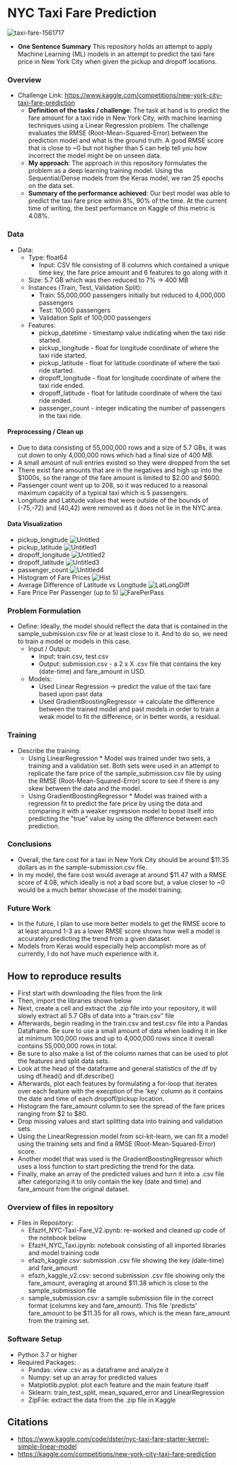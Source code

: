 # NYC Taxi Fare Prediction
![taxi-fare-1561717](https://user-images.githubusercontent.com/94269160/235989642-d8654982-b3ea-4df2-ba8f-786d8b1e1415.jpg)

* **One Sentence Summary** This repository holds an attempt to apply Machine Learning (ML) models in an attempt to predict the taxi fare price in New York City when given the pickup and dropoff locations.

### Overview
* Challenge Link: https://www.kaggle.com/competitions/new-york-city-taxi-fare-prediction
  * **Definition of the tasks / challenge**:  The task at hand is to predict the fare amount for a taxi ride in New York City, with machine learning techniques using a Linear Regression problem. The challenge evaluates the RMSE (Root-Mean-Squared-Error) between the prediction model and what is the ground truth. A good RMSE score that is close to ~0 but not higher than 5 can help tell you how incorrect the model might be on unseen data.
  * **My approach**: The approach in this repository formulates the problem as a deep learning training model. Using the Sequential/Dense models from the Keras model, we ran 25 epochs on the data set.
  * **Summary of the performance achieved**: Our best model was able to predict the taxi fare price within 8%, 90% of the time. At the current time of writing, the best performance on Kaggle of this metric is 4.08%. 

### Data
* Data:
  * Type: float64
    * Input: CSV file consisting of 8 columns which contained a unique time key, the fare price amount and 6 features to go along with it
  * Size: 5.7 GB which was then reduced to 7% -> 400 MB
  * Instances (Train, Test, Validation Split):
    *  Train: 55,000,000 passengers initially but reduced to 4,000,000 passengers
    *  Test: 10,000 passengers
    *  Validation Split of 100,000 passengers
  * Features:
    * pickup_datetime - timestamp value indicating when the taxi ride started.
    * pickup_longitude - float for longitude coordinate of where the taxi ride started.
    * pickup_latitude - float for latitude coordinate of where the taxi ride started.
    * dropoff_longitude - float for longitude coordinate of where the taxi ride ended.
    * dropoff_latitude - float for latitude coordinate of where the taxi ride ended.
    * passenger_count - integer indicating the number of passengers in the taxi ride.

#### Preprocessing / Clean up

* Due to data consisting of 55,000,000 rows and a size of 5.7 GBs, it was cut down to only 4,000,000 rows which had a final size of 400 MB.
* A small amount of null entries existed so they were dropped from the set
* There exist fare amounts that are in the negatives and high up into the $1000s, so the range of the fare amount is limited to $2.00 and $600.
* Passenger count went up to 208, so it was reduced to a reasonal maximum capacity of a typical taxi which is 5 passengers.
* Longitude and Latitude values that were outside of the bounds of (-75,-72) and (40,42) were removed as it does not lie in the NYC area.

#### Data Visualization
* pickup_longitude
![Untitled](https://user-images.githubusercontent.com/94269160/235988450-d1e8186f-2d3b-4fd3-abc0-8108bdd3ac9c.png)
* pickup_latitude
![Untitled1](https://user-images.githubusercontent.com/94269160/235988448-469338ca-a7f9-40d4-9850-630a4d815098.png)
* dropoff_longitude
![Untitled2](https://user-images.githubusercontent.com/94269160/235988446-60ad987e-b316-4d56-b639-86d2bfda0cc0.png)
* dropoff_latitude
![Untitled3](https://user-images.githubusercontent.com/94269160/235988442-98595c3f-53b1-404c-a19e-cbd515e11528.png)
* passenger_count
![Untitled4](https://user-images.githubusercontent.com/94269160/235988434-77ad5ad9-6070-4b59-9fed-0dad2533613a.png)
* Histogram of Fare Prices
![Hist](https://user-images.githubusercontent.com/94269160/235988458-2e681445-20ae-4c5a-8a99-383dfbf2cdf0.png)
* Average Difference of Latitude vs Longitude
![LatLongDiff](https://user-images.githubusercontent.com/94269160/235988456-870ad70b-35c2-498c-97f9-ef714ee4c988.png)
* Fare Price Per Passenger (up to 5)
![FarePerPass](https://user-images.githubusercontent.com/94269160/235988453-efc9e963-9f41-488a-a12e-4966133c14b9.png)

### Problem Formulation
* Define: Ideally, the model should reflect the data that is contained in the sample_submission.csv file or at least close to it. And to do so, we need to train a model or models in this case.
  * Input / Output: 
      * Input: train.csv, test.csv
      * Output: submission.csv - a 2 x X .csv file that contains the key (date-time) and fare_amount in USD.
  * Models:
    * Used Linear Regression -> predict the value of the taxi fare based upon past data
    * Used GradientBoostingRegressor -> calculate the difference between the trained model and past models in order to train a weak model to fit the difference, or in better words, a residual.

### Training
* Describe the training:
  * Using LinearRegression
        * Model was trained under two sets, a training and a validation set. Both sets were used in an attempt to replicate the fare price of the sample_submission.csv file by using the RMSE (Root-Mean-Squared-Error) score to see if there is any skew between the data and the model.
  * Using GradientBoostingRegressor
        * Model was trained with a regression fit to predict the fare price by using the data and comparing it with a weaker regression model to boost itself into predicting the "true" value by using the difference between each prediction.

### Conclusions
* Overall, the fare cost for a taxi in New York City should be around $11.35 dollars as in the sample-submission.csv file.
* In my model, the fare cost would average at around $11.47 with a RMSE score of 4.08, which ideally is not a bad score but, a value closer to ~0 would be a much better showcase of the model training.

### Future Work
* In the future, I plan to use more better models to get the RMSE score to at least around 1-3 as a lower RMSE score shows how well a model is accurately predicting the trend from a given dataset.
* Models from Keras would especially help accomplish more as of currently, I do not have much experience with it.

## How to reproduce results
* First start with downloading the files from the link
* Then, import the libraries shown below
* Next, create a cell and extract the .zip file into your repository, it will slowly extract all 5.7 GBs of data into a "train.csv" file
* Afterwards, begin reading in the train.csv and test.csv file into a Pandas Dataframe. Be sure to use a small amount of data when loading it in like at minimum 100,000 rows and up to 4,000,000 rows since it overall contains 55,000,000 rows in total.
* Be sure to also make a list of the column names that can be used to plot the features and split data sets.
* Look at the head of the dataframe and general statistics of the df by using df.head() and df.describe()
* Afterwards, plot each features by formulating a for-loop that iterates over each feature with the execption of the 'key' column as it contains the date and time of each dropoff/pickup location.
* Histogram the fare_amount column to see the spread of the fare prices ranging from $2 to $80.
* Drop missing values and start splitting data into training and validation sets.
* Using the LinearRegression model from sci-kit-learn, we can fit a model using the training sets and find a RMSE (Root-Mean-Squared-Error) score.
* Another model that was used is the GradientBoostingRegressor which uses a loss function to start predicting the trend for the data.
* Finally, make an array of the predicted values and turn it into a .csv file after categorizing it to only contain the key (date and time) and fare_amount from the original dataset.

### Overview of files in repository
* Files in Repository:
  *  EfazH_NYC-Taxi-Fare_V2.ipynb: re-worked and cleaned up code of the notebook below  
  *  EfazH_NYC_Taxi.ipynb: notebook consisting of all imported libraries and model training code  
  *  efazh_kaggle.csv: submission .csv file showing the key (date-time) and fare_amount  
  *  efazh_kaggle_v2.csv: second submission .csv file showing only the fare_amount, averaging at around $11.38 which is close to the sample_submission file
  * sample_submission.csv: a sample submission file in the correct format (columns key and fare_amount). This file 'predicts' fare_amount to be $11.35 for all rows, which is the mean fare_amount from the training set.
  
### Software Setup
* Python 3.7 or higher
* Required Packages:
  * Pandas: view .csv as a dataframe and analyze it
  * Numpy: set up an array for predicted values
  * Matplotlib.pyplot: plot each feature and the main feature itself
  * Sklearn: train_test_split, mean_squared_error and LinearRegression
  * ZipFile: extract the data from the .zip file in Kaggle

## Citations
* https://www.kaggle.com/code/dster/nyc-taxi-fare-starter-kernel-simple-linear-model
* https://kaggle.com/competitions/new-york-city-taxi-fare-prediction

